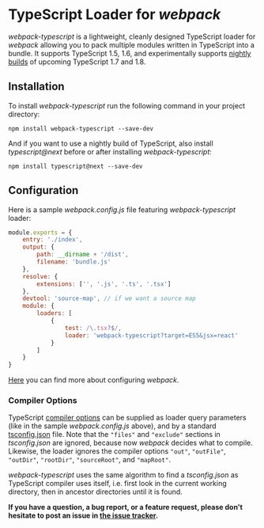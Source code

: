 TypeScript Loader for *webpack*
===============================

*webpack-typescript* is a lightweight, cleanly designed TypeScript loader for *webpack* allowing you to pack multiple modules written in TypeScript into a bundle.  It supports TypeScript 1.5, 1.6, and experimentally supports [nightly builds](http://blogs.msdn.com/b/typescript/archive/2015/07/27/introducing-typescript-nightlies.aspx) of upcoming TypeScript 1.7 and 1.8.

Installation
------------

To install *webpack-typescript* run the following command in your project directory:

    npm install webpack-typescript --save-dev

And if you want to use a nightly build of TypeScript, also install *typescript@next* before or after installing *webpack-typescript*:

    npm install typescript@next --save-dev

Configuration
-------------

Here is a sample *webpack.config.js* file featuring *webpack-typescript* loader:

```javascript
module.exports = {
    entry: './index',
    output: {
        path: __dirname + '/dist',
        filename: 'bundle.js'
    },
	resolve: {
        extensions: ['', '.js', '.ts', '.tsx']
    },
    devtool: 'source-map', // if we want a source map
	module: {
		loaders: [
			{
				test: /\.tsx?$/,
				loader: 'webpack-typescript?target=ES5&jsx=react'
			}
		]
	}
}
```

[Here](http://webpack.github.io/docs/configuration.html) you can find more about configuring *webpack*.

### Compiler Options

TypeScript [compiler options](https://github.com/Microsoft/TypeScript/wiki/Compiler-Options) can be supplied as loader query parameters (like in the sample *webpack.config.js* above), and by a standard [tsconfig.json](https://github.com/Microsoft/TypeScript/wiki/tsconfig.json) file.  Note that the `"files"` and `"exclude"` sections in *tsconfig.json* are ignored, because now *webpack* decides what to compile.  Likewise, the loader ignores the compiler options `"out"`, `"outFile"`, `"outDir"`, `"rootDir"`, `"sourceRoot"`, and `"mapRoot"`.

*webpack-typescript* uses the same algorithm to find a *tsconfig.json* as TypeScript compiler uses itself, i.e. first look in the current working directory, then in ancestor directories until it is found.

**If you have a question, a bug report, or a feature request, please don't hesitate to post an issue in [the issue tracker](https://github.com/denvned/webpack-typescript/issues).**
